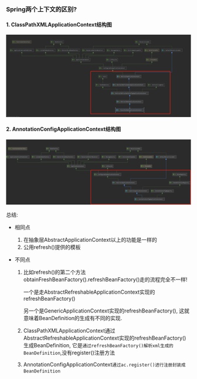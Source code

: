 ### Spring两个上下文的区别?

#### 1. ClassPathXMLApplicationContext结构图

![](Spring两个上下文的区别.assets/1603198174(1).jpg)

#### 2. AnnotationConfigApplicationContext结构图

![](Spring两个上下文的区别.assets/1603198195(1).jpg)

总结: 

- 相同点

  1. 在抽象层AbstractApplicationContext以上的功能是一样的
  2. 公用refresh()提供的模板

- 不同点

  1. 比如refresh()的第二个方法obtainFreshBeanFactory().refreshBeanFactory()走的流程完全不一样!

     一个是走AbstractRefreshableApplicationContext实现的refreshBeanFactory()

     另一个是GenericApplicationContext实现的refreshBeanFactory(), 这就意味着BeanDefinition的生成有不同的实现.

  2. ClassPathXMLApplicationContext通过AbstractRefreshableApplicationContext实现的refreshBeanFactory()生成BeanDefinition, 它是`通过refreshBeanFactory()解析xml生成的BeanDefinition`,没有register()注册方法

  3. AnnotationConfigApplicationContext`通过ac.register()进行注册封装成BeanDefinition`

